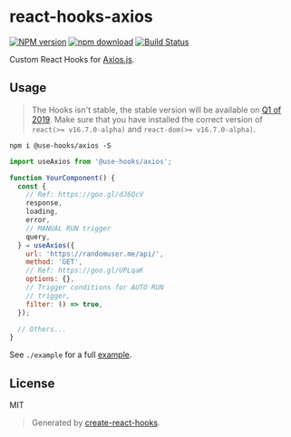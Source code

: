 # react-hooks-axios

[![NPM version][npm-image]][npm-url]
[![npm download][download-image]][download-url]
[![Build Status][travis-image]][travis-url]

Custom React Hooks for [Axios.js](https://github.com/axios/axios).

## Usage

>The Hooks isn't stable, the stable version will be available on [Q1 of 2019](https://reactjs.org/blog/2018/11/27/react-16-roadmap.html). Make sure that you have installed the correct version of `react(>= v16.7.0-alpha)` and `react-dom(>= v16.7.0-alpha)`.

`npm i @use-hooks/axios -S`

```js
import useAxios from '@use-hooks/axios';

function YourComponent() {
  const {
    // Ref: https://goo.gl/dJ6QcV
    response,
    loading,
    error,
    // MANUAL RUN trigger
    query,
  } = useAxios({
    url: 'https://randomuser.me/api/',
    method: 'GET',
    // Ref: https://goo.gl/UPLqaK
    options: {},
    // Trigger conditions for AUTO RUN
    // trigger,
    filter: () => true,
  });

  // Others...
}
```

See `./example` for a full [example](https://use-hooks.github.io/react-hooks-axios/).

## License

MIT

> Generated by [create-react-hooks](https://github.com/use-hooks/create-react-hooks).

 [npm-image]: https://img.shields.io/npm/v/@use-hooks/axios.svg?style=flat-square
 [npm-url]: https://npmjs.org/package/@use-hooks/axios
 [download-image]: https://img.shields.io/npm/dm/@use-hooks/axios.svg?style=flat-square
 [download-url]: https://npmjs.org/package/@use-hooks/axios
 [travis-url]: https://travis-ci.org/use-hooks/react-hooks-axios
 [travis-image]: https://img.shields.io/travis/use-hooks/react-hooks-axios.svg?style=flat-square